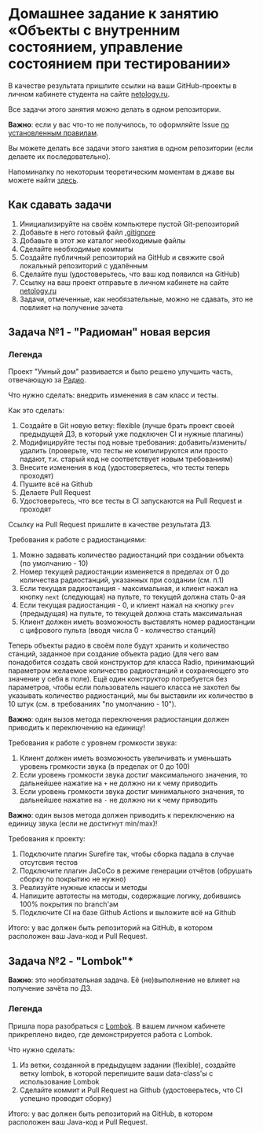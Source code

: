 # Домашнее задание к занятию «Объекты с внутренним состоянием, управление состоянием при тестировании»

В качестве результата пришлите ссылки на ваши GitHub-проекты в личном кабинете студента на сайте [netology.ru](https://netology.ru).

Все задачи этого занятия можно делать в одном репозитории.

**Важно**: если у вас что-то не получилось, то оформляйте Issue [по установленным правилам](../report-requirements.md).

Вы можете делать все задачи этого занятия в одном репозитории (если делаете их последовательно).

Напоминалку по некоторым теоретическим моментам в джаве вы можете найти [здесь](../tips/tips.md).

## Как сдавать задачи

1. Инициализируйте на своём компьютере пустой Git-репозиторий
1. Добавьте в него готовый файл [.gitignore](../.gitignore)
1. Добавьте в этот же каталог необходимые файлы
1. Сделайте необходимые коммиты
1. Создайте публичный репозиторий на GitHub и свяжите свой локальный репозиторий с удалённым
1. Сделайте пуш (удостоверьтесь, что ваш код появился на GitHub)
1. Ссылку на ваш проект отправьте в личном кабинете на сайте [netology.ru](https://netology.ru)
1. Задачи, отмеченные, как необязательные, можно не сдавать, это не повлияет на получение зачета

## Задача №1 - "Радиоман" новая версия

### Легенда

Проект "Умный дом" развивается и было решено улучшить часть, отвечающую за [Радио](../oop1).

Что нужно сделать: внедрить изменения в сам класс и тесты.

Как это сделать:
1. Создайте в Git новую ветку: flexible (лучше брать проект своей предыдущей ДЗ, в который уже подключен CI и нужные плагины)
1. Модифицируйте тесты под новые требования: добавить/изменить/удалить (проверьте, что тесты не компилируются или просто падают, т.к. старый код не соответствует новым требованиям)
1. Внесите изменения в код (удостоверяетесь, что тесты теперь проходят)
1. Пушите всё на Github
1. Делаете Pull Request
1. Удостоверьтесь, что все тесты в CI запускаются на Pull Request и проходят

Ссылку на Pull Request пришлите в качестве результата ДЗ.

Требования к работе с радиостанциями:
1. Можно задавать количество радиостанций при создании объекта (по умолчанию - 10)
1. Номер текущей радиостанции изменяется в пределах от 0 до количества радиостанций, указанных при создании (см. п.1) 
1. Если текущая радиостанция - максимальная, и клиент нажал на кнопку `next` (следующая) на пульте, то текущей должна стать 0-ая
1. Если текущая радиостанция - 0, и клиент нажал на кнопку `prev` (предыдущая) на пульте, то текущей должна стать максимальная
1. Клиент должен иметь возможность выставлять номер радиостанции с цифрового пульта (вводя числа 0 - количество станций)

Теперь объекты радио в своём поле будут хранить и количество станций, заданное при создание объекта радио (для чего вам понадобится создать свой конструктор для класса Radio, принимающий параметром желаемое количество радиостанций и сохраняющего это значение у себя в поле). Ещё один конструктор потребуется без параметров, чтобы если пользователь нашего класса не захотел бы указывать количество радиостанций, мы бы выставили их количество в 10 штук (см. в требованиях "по умолчанию - 10").

**Важно**: один вызов метода переключения радиостанции должен приводить к переключению на единицу! 

Требования к работе с уровнем громкости звука:
1. Клиент должен иметь возможность увеличивать и уменьшать уровень громкости звука (в пределах от 0 до 100)
1. Если уровень громкости звука достиг максимального значения, то дальнейшее нажатие на `+` не должно ни к чему приводить
1. Если уровень громкости звука достиг минимального значения, то дальнейшее нажатие на `-` не должно ни к чему приводить

**Важно**: один вызов метода должен приводить к переключению на единицу звука (если не достигнут min/max)! 

Требования к проекту:
1. Подключите плагин Surefire так, чтобы сборка падала в случае отсутсвия тестов
1. Подключите плагин JaCoCo в режиме генерации отчётов (обрушать сборку по покрытию не нужно)
1. Реализуйте нужные классы и методы
1. Напишите автотесты на методы, содержащие логику, добившись 100% покрытия по branch'ам
1. Подключите CI на базе Github Actions и выложите всё на Github

Итого: у вас должен быть репозиторий на GitHub, в котором расположен ваш Java-код и Pull Request.

## Задача №2 - "Lombok"*

**Важно**: это необязательная задача. Её (не)выполнение не влияет на получение зачёта по ДЗ.

### Легенда

Пришла пора разобраться с [Lombok](https://projectlombok.org). В вашем личном кабинете прикреплено видео, где демонстрируется работа с Lombok.

Что нужно сделать:
1. Из ветки, созданной в предыдущем задании (flexible), создайте ветку lombok, в которой перепишите ваши data-class'ы с использование Lombok
1. Сделайте коммит и Pull Request на Github (удостоверьтесь, что CI успешно проводит сборку)

Итого: у вас должен быть репозиторий на GitHub, в котором расположен ваш Java-код и Pull Request.
